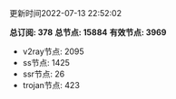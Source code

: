 更新时间2022-07-13 22:52:02

**总订阅: 378**
**总节点: 15884**
**有效节点: 3969**
- v2ray节点: 2095
- ss节点: 1425
- ssr节点: 26
- trojan节点: 423
